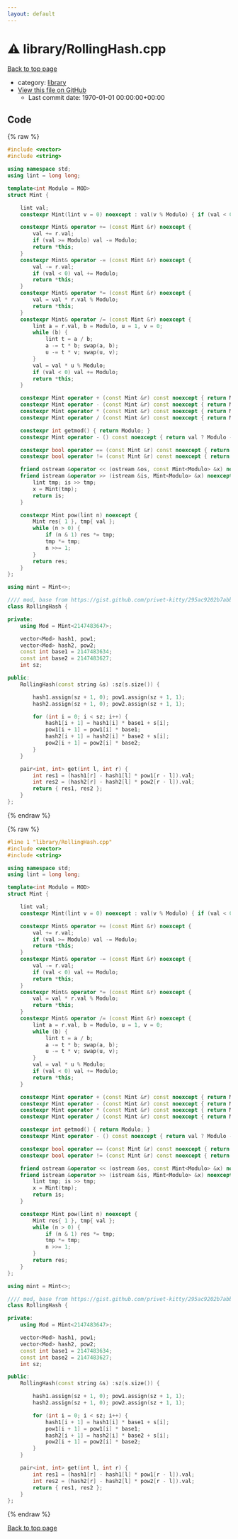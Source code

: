 ```yaml
---
layout: default
---
```


<!-- mathjax config similar to math.stackexchange -->
<script type="text/javascript" async
  src="https://cdnjs.cloudflare.com/ajax/libs/mathjax/2.7.5/MathJax.js?config=TeX-MML-AM_CHTML">
</script>
<script type="text/x-mathjax-config">
  MathJax.Hub.Config({
    TeX: { equationNumbers: { autoNumber: "AMS" }},
    tex2jax: {
      inlineMath: [ ['$','$'] ],
      processEscapes: true
    },
    "HTML-CSS": { matchFontHeight: false },
    displayAlign: "left",
    displayIndent: "2em"
  });
</script>

<script type="text/javascript" src="https://cdnjs.cloudflare.com/ajax/libs/jquery/3.4.1/jquery.min.js"></script>
<script src="https://cdn.jsdelivr.net/npm/jquery-balloon-js@1.1.2/jquery.balloon.min.js" integrity="sha256-ZEYs9VrgAeNuPvs15E39OsyOJaIkXEEt10fzxJ20+2I=" crossorigin="anonymous"></script>
<script type="text/javascript" src="../../assets/js/copy-button.js"></script>
<link rel="stylesheet" href="../../assets/css/copy-button.css" />


# :warning: library/RollingHash.cpp

<a href="../../index.html">Back to top page</a>

* category: <a href="../../index.html#d521f765a49c72507257a2620612ee96">library</a>
* <a href="{{ site.github.repository_url }}/blob/master/library/RollingHash.cpp">View this file on GitHub</a>
    - Last commit date: 1970-01-01 00:00:00+00:00




## Code

<a id="unbundled"></a>
{% raw %}
```cpp
#include <vector>
#include <string>

using namespace std;
using lint = long long; 

template<int Modulo = MOD>
struct Mint {

	lint val;
	constexpr Mint(lint v = 0) noexcept : val(v % Modulo) { if (val < 0) val += Modulo; }

	constexpr Mint& operator += (const Mint &r) noexcept {
		val += r.val;
		if (val >= Modulo) val -= Modulo;
		return *this;
	}
	constexpr Mint& operator -= (const Mint &r) noexcept {
		val -= r.val;
		if (val < 0) val += Modulo;
		return *this;
	}
	constexpr Mint& operator *= (const Mint &r) noexcept {
		val = val * r.val % Modulo;
		return *this;
	}
	constexpr Mint& operator /= (const Mint &r) noexcept {
		lint a = r.val, b = Modulo, u = 1, v = 0;
		while (b) {
			lint t = a / b;
			a -= t * b; swap(a, b);
			u -= t * v; swap(u, v);
		}
		val = val * u % Modulo;
		if (val < 0) val += Modulo;
		return *this;
	}

	constexpr Mint operator + (const Mint &r) const noexcept { return Mint(*this) += r; }
	constexpr Mint operator - (const Mint &r) const noexcept { return Mint(*this) -= r; }
	constexpr Mint operator * (const Mint &r) const noexcept { return Mint(*this) *= r; }
	constexpr Mint operator / (const Mint &r) const noexcept { return Mint(*this) /= r; }

	constexpr int getmod() { return Modulo; }
	constexpr Mint operator - () const noexcept { return val ? Modulo - val : 0; }

	constexpr bool operator == (const Mint &r) const noexcept { return val == r.val; }
	constexpr bool operator != (const Mint &r) const noexcept { return val != r.val; }

	friend ostream &operator << (ostream &os, const Mint<Modulo> &x) noexcept { return os << x.val; }
	friend istream &operator >> (istream &is, Mint<Modulo> &x) noexcept {
		lint tmp; is >> tmp;
		x = Mint(tmp);
		return is;
	}

	constexpr Mint pow(lint n) noexcept {
		Mint res{ 1 }, tmp{ val };
		while (n > 0) {
			if (n & 1) res *= tmp;
			tmp *= tmp;
			n >>= 1;
		}
		return res;
	}
};

using mint = Mint<>;

//// mod, base from https://gist.github.com/privet-kitty/295ac9202b7abb3039b493f8238bf40f
class RollingHash {

private:
	using Mod = Mint<2147483647>;

	vector<Mod> hash1, pow1;
	vector<Mod> hash2, pow2;
	const int base1 = 2147483634;
	const int base2 = 2147483627;
	int sz;

public:
	RollingHash(const string &s) :sz(s.size()) {

		hash1.assign(sz + 1, 0); pow1.assign(sz + 1, 1);
		hash2.assign(sz + 1, 0); pow2.assign(sz + 1, 1);

		for (int i = 0; i < sz; i++) {
			hash1[i + 1] = hash1[i] * base1 + s[i];
			pow1[i + 1] = pow1[i] * base1;
			hash2[i + 1] = hash2[i] * base2 + s[i];
			pow2[i + 1] = pow2[i] * base2;
		}
	}

	pair<int, int> get(int l, int r) {
		int res1 = (hash1[r] - hash1[l] * pow1[r - l]).val;
		int res2 = (hash2[r] - hash2[l] * pow2[r - l]).val;
		return { res1, res2 };
	}
};

```
{% endraw %}

<a id="bundled"></a>
{% raw %}
```cpp
#line 1 "library/RollingHash.cpp"
#include <vector>
#include <string>

using namespace std;
using lint = long long; 

template<int Modulo = MOD>
struct Mint {

	lint val;
	constexpr Mint(lint v = 0) noexcept : val(v % Modulo) { if (val < 0) val += Modulo; }

	constexpr Mint& operator += (const Mint &r) noexcept {
		val += r.val;
		if (val >= Modulo) val -= Modulo;
		return *this;
	}
	constexpr Mint& operator -= (const Mint &r) noexcept {
		val -= r.val;
		if (val < 0) val += Modulo;
		return *this;
	}
	constexpr Mint& operator *= (const Mint &r) noexcept {
		val = val * r.val % Modulo;
		return *this;
	}
	constexpr Mint& operator /= (const Mint &r) noexcept {
		lint a = r.val, b = Modulo, u = 1, v = 0;
		while (b) {
			lint t = a / b;
			a -= t * b; swap(a, b);
			u -= t * v; swap(u, v);
		}
		val = val * u % Modulo;
		if (val < 0) val += Modulo;
		return *this;
	}

	constexpr Mint operator + (const Mint &r) const noexcept { return Mint(*this) += r; }
	constexpr Mint operator - (const Mint &r) const noexcept { return Mint(*this) -= r; }
	constexpr Mint operator * (const Mint &r) const noexcept { return Mint(*this) *= r; }
	constexpr Mint operator / (const Mint &r) const noexcept { return Mint(*this) /= r; }

	constexpr int getmod() { return Modulo; }
	constexpr Mint operator - () const noexcept { return val ? Modulo - val : 0; }

	constexpr bool operator == (const Mint &r) const noexcept { return val == r.val; }
	constexpr bool operator != (const Mint &r) const noexcept { return val != r.val; }

	friend ostream &operator << (ostream &os, const Mint<Modulo> &x) noexcept { return os << x.val; }
	friend istream &operator >> (istream &is, Mint<Modulo> &x) noexcept {
		lint tmp; is >> tmp;
		x = Mint(tmp);
		return is;
	}

	constexpr Mint pow(lint n) noexcept {
		Mint res{ 1 }, tmp{ val };
		while (n > 0) {
			if (n & 1) res *= tmp;
			tmp *= tmp;
			n >>= 1;
		}
		return res;
	}
};

using mint = Mint<>;

//// mod, base from https://gist.github.com/privet-kitty/295ac9202b7abb3039b493f8238bf40f
class RollingHash {

private:
	using Mod = Mint<2147483647>;

	vector<Mod> hash1, pow1;
	vector<Mod> hash2, pow2;
	const int base1 = 2147483634;
	const int base2 = 2147483627;
	int sz;

public:
	RollingHash(const string &s) :sz(s.size()) {

		hash1.assign(sz + 1, 0); pow1.assign(sz + 1, 1);
		hash2.assign(sz + 1, 0); pow2.assign(sz + 1, 1);

		for (int i = 0; i < sz; i++) {
			hash1[i + 1] = hash1[i] * base1 + s[i];
			pow1[i + 1] = pow1[i] * base1;
			hash2[i + 1] = hash2[i] * base2 + s[i];
			pow2[i + 1] = pow2[i] * base2;
		}
	}

	pair<int, int> get(int l, int r) {
		int res1 = (hash1[r] - hash1[l] * pow1[r - l]).val;
		int res2 = (hash2[r] - hash2[l] * pow2[r - l]).val;
		return { res1, res2 };
	}
};

```
{% endraw %}

<a href="../../index.html">Back to top page</a>

